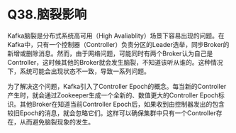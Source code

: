 # Q38.脑裂影响

Kafka脑裂是分布式系统高可用（High Avaliablity）场景下容易出现的问题。在Kafka中，只有一个控制器（Controller）负责分区的Leader选举，同步Broker的新增或删除消息。然而，由于网络问题，可能同时有两个Broker认为自己是Controller，这时候其他的Broker就会发生脑裂，不知道该听从谁的。这种情况下，系统可能会出现状态不一致，导致一系列问题。

为了解决这个问题，Kafka引入了Controller Epoch的概念。每当新的Controller产生时，就会通过Zookeeper生成一个全新的、数值更大的Controller Epoch标识。其他Broker在知道当前Controller Epoch后，如果收到由控制器发出的包含较旧Epoch的消息，就会忽略它们。这样可以确保集群中只有一个Controller存在，从而避免脑裂现象的发生。
